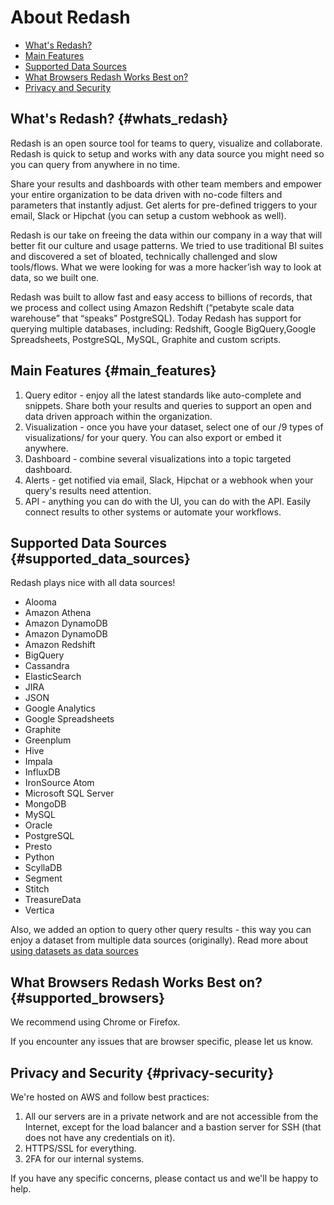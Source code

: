 # About Redash

* [What's Redash?](#whats_redash)
* [Main Features](#main_features)
* [Supported Data Sources](#supported_data_sources)
* [What Browsers Redash Works Best on?](#supported_browsers)
* [Privacy and Security](#privacy-security)

## What's Redash? {#whats_redash}

Redash is an open source tool for teams to query, visualize and collaborate. Redash is quick to setup and works with any data source you might need so you can query from anywhere in no time.

Share your results and dashboards with other team members and empower your entire organization to be data driven with no-code filters and parameters that instantly adjust. Get alerts for pre-defined triggers to your email, Slack or Hipchat (you can setup a custom webhook as well).

Redash is our take on freeing the data within our company in a way that will better fit our culture and usage patterns. We tried to use traditional BI suites and discovered a set of bloated, technically challenged and slow tools/flows. What we were looking for was a more hacker’ish way to look at data, so we built one.

Redash was built to allow fast and easy access to billions of records, that we process and collect using Amazon Redshift (“petabyte scale data warehouse” that “speaks” PostgreSQL). Today Redash has support for querying multiple databases, including: Redshift, Google BigQuery,Google Spreadsheets, PostgreSQL, MySQL, Graphite and custom scripts.

## Main Features {#main_features}

1. Query editor - enjoy all the latest standards like auto-complete and snippets. Share both your results and queries to support an open and data driven approach within the organization.
2. Visualization - once you have your dataset, select one of our /9 types of visualizations/ for your query. You can also export or embed it anywhere.
3. Dashboard - combine several visualizations into a topic targeted dashboard.
4. Alerts - get notified via email, Slack, Hipchat or a webhook when your query's results need attention.
5. API - anything you can do with the UI, you can do with the API. Easily connect results to other systems or automate your workflows.

## Supported Data Sources {#supported_data_sources}

Redash plays nice with all data sources!

* Alooma
* Amazon Athena
* Amazon DynamoDB
* Amazon DynamoDB
* Amazon Redshift
* BigQuery
* Cassandra
* ElasticSearch
* JIRA
* JSON
* Google Analytics
* Google Spreadsheets
* Graphite
* Greenplum
* Hive
* Impala
* InfluxDB
* IronSource Atom
* Microsoft SQL Server
* MongoDB
* MySQL
* Oracle
* PostgreSQL
* Presto
* Python
* ScyllaDB
* Segment
* Stitch
* TreasureData
* Vertica

Also, we added an option to query other query results - this way you can enjoy a dataset from multiple data sources (originally). Read more about [using datasets as data sources](../queries/using-datasets-as-data-sources.md)

## What Browsers Redash Works Best on? {#supported_browsers}

We recommend using Chrome or Firefox.

If you encounter any issues that are browser specific, please let us know.

## Privacy and Security {#privacy-security}

We're hosted on AWS and follow best practices:

1. All our servers are in a private network and are not accessible from the Internet, except for the load balancer and a bastion server for SSH (that does not have any credentials on it).
2. HTTPS/SSL for everything.
3. 2FA for our internal systems.

If you have any specific concerns, please contact us and we'll be happy to help.
